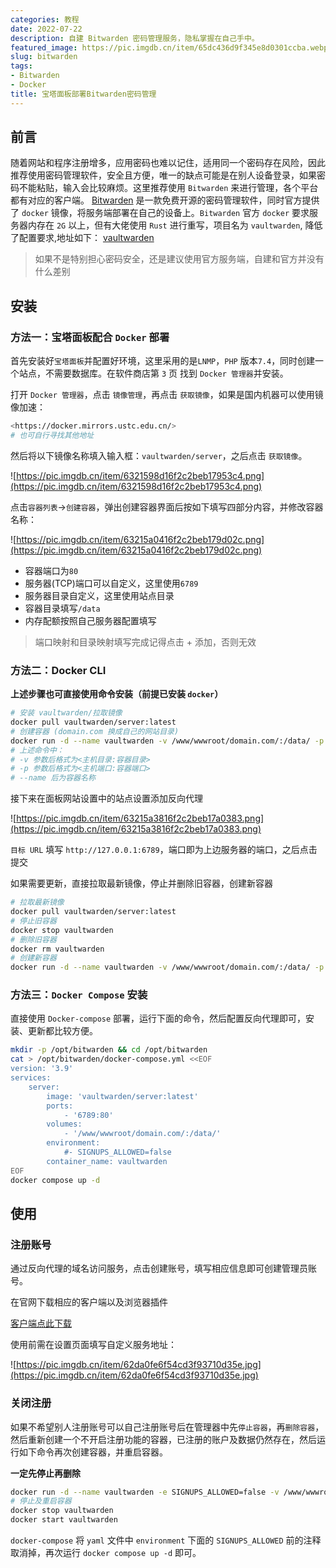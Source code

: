 ```yaml
---
categories: 教程
date: 2022-07-22
description: 自建 Bitwarden 密码管理服务，隐私掌握在自己手中。
featured_image: https://pic.imgdb.cn/item/65dc436d9f345e8d0301ccba.webp
slug: bitwarden
tags:
- Bitwarden
- Docker
title: 宝塔面板部署Bitwarden密码管理
---
```


## 前言

随着网站和程序注册增多，应用密码也难以记住，适用同一个密码存在风险，因此推荐使用密码管理软件，安全且方便，唯一的缺点可能是在别人设备登录，如果密码不能粘贴，输入会比较麻烦。这里推荐使用 `Bitwarden` 来进行管理，各个平台都有对应的客户端。
[Bitwarden](https://bitwarden.com/) 是一款免费开源的密码管理软件，同时官方提供了 `docker` 镜像，将服务端部署在自己的设备上。`Bitwarden` 官方 `docker` 要求服务器内存在 `2G` 以上，但有大佬使用 `Rust` 进行重写，项目名为 `vaultwarden`, 降低了配置要求,地址如下：
[vaultwarden](https://github.com/dani-garcia/vaultwarden)

> 如果不是特别担心密码安全，还是建议使用官方服务端，自建和官方并没有什么差别

## 安装
### 方法一：宝塔面板配合 `Docker` 部署

首先安装好`宝塔面板`并配置好环境，这里采用的是`LNMP`，`PHP` 版本`7.4`，同时创建一个站点，不需要数据库。在软件商店第 `3` 页 找到 `Docker 管理器`并安装。

打开 `Docker 管理器`，点击 `镜像管理`，再点击 `获取镜像`，如果是国内机器可以使用镜像加速：

```bash
<https://docker.mirrors.ustc.edu.cn/>
# 也可自行寻找其他地址
```

然后将以下镜像名称填入输入框：`vaultwarden/server`，之后点击 `获取镜像`。

![https://pic.imgdb.cn/item/6321598d16f2c2beb17953c4.png](https://pic.imgdb.cn/item/6321598d16f2c2beb17953c4.png)

点击`容器列表`→`创建容器`，弹出创建容器界面后按如下填写四部分内容，并修改容器名称：

![https://pic.imgdb.cn/item/63215a0416f2c2beb179d02c.png](https://pic.imgdb.cn/item/63215a0416f2c2beb179d02c.png)

- 容器端口为`80`
- 服务器(TCP)端口可以自定义，这里使用`6789`
- 服务器目录自定义，这里使用站点目录
- 容器目录填写`/data`
- 内存配额按照自己服务器配置填写

> 端口映射和目录映射填写完成记得点击 + 添加，否则无效

### 方法二：Docker CLI

**上述步骤也可直接使用命令安装（前提已安装 `docker`）**

```bash
# 安装 vaultwarden/拉取镜像
docker pull vaultwarden/server:latest
# 创建容器 (domain.com 换成自己的网站目录)
docker run -d --name vaultwarden -v /www/wwwroot/domain.com/:/data/ -p 6789:80 vaultwarden/server:latest
# 上述命令中：
# -v 参数后格式为<主机目录:容器目录>
# -p 参数后格式为<主机端口:容器端口>
# --name 后为容器名称
```

接下来在面板网站设置中的站点设置添加反向代理

![https://pic.imgdb.cn/item/63215a3816f2c2beb17a0383.png](https://pic.imgdb.cn/item/63215a3816f2c2beb17a0383.png)

`目标 URL` 填写 `http://127.0.0.1:6789`，端口即为上边服务器的端口，之后点击提交

如果需要更新，直接拉取最新镜像，停止并删除旧容器，创建新容器

```bash
# 拉取最新镜像
docker pull vaultwarden/server:latest
# 停止旧容器
docker stop vaultwarden
# 删除旧容器
docker rm vaultwarden
# 创建新容器
docker run -d --name vaultwarden -v /www/wwwroot/domain.com/:/data/ -p 6789:80 vaultwarden/server:latest
```

### 方法三：`Docker Compose` 安装

直接使用 `Docker-compose` 部署，运行下面的命令，然后配置反向代理即可，安装、更新都比较方便。

```bash
mkdir -p /opt/bitwarden && cd /opt/bitwarden
cat > /opt/bitwarden/docker-compose.yml <<EOF
version: '3.9'
services:
    server:
        image: 'vaultwarden/server:latest'
        ports:
            - '6789:80'
        volumes:
            - '/www/wwwroot/domain.com/:/data/'
        environment:
            #- SIGNUPS_ALLOWED=false
        container_name: vaultwarden
EOF
docker compose up -d
```

## 使用
### 注册账号

通过反向代理的域名访问服务，点击创建账号，填写相应信息即可创建管理员账号。

在官网下载相应的客户端以及浏览器插件

[客户端点此下载](https://bitwarden.com/download)

使用前需在设置页面填写自定义服务地址：

![https://pic.imgdb.cn/item/62da0fe6f54cd3f93710d35e.jpg](https://pic.imgdb.cn/item/62da0fe6f54cd3f93710d35e.jpg)

### 关闭注册

如果不希望别人注册账号可以自己注册账号后在管理器中先`停止容器`，再`删除容器`，然后重新创建一个不开启注册功能的容器，已注册的账户及数据仍然存在，然后运行如下命令再次创建容器，并重启容器。

**一定先停止再删除**

```bash
docker run -d --name vaultwarden -e SIGNUPS_ALLOWED=false -v /www/wwwroot/domain.com/:/data/ -p 6789:80 vaultwarden/server:latest
# 停止及重启容器
docker stop vaultwarden
docker start vaultwarden
```

`docker-compose` 将 `yaml` 文件中 `environment` 下面的 `SIGNUPS_ALLOWED` 前的注释取消掉，再次运行 `docker compose up -d` 即可。